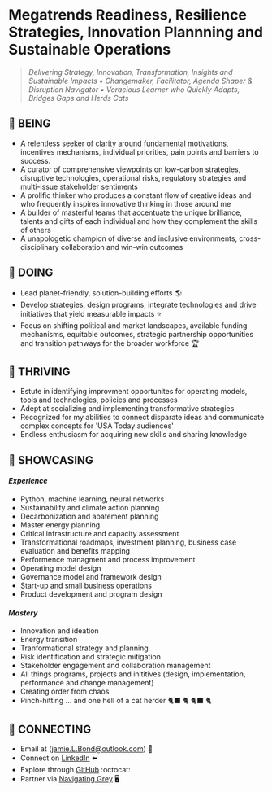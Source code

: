 #  Megatrends Readiness, Resilience Strategies, Innovation Plannning and Sustainable Operations
> _Delivering Strategy, Innovation, Transformation, Insights and Sustainable Impacts ▪️ Changemaker, Facilitator, Agenda Shaper & Disruption Navigator ▪️ Voracious Learner who Quickly Adapts, Bridges Gaps and Herds Cats_

## :small_red_triangle_down: BEING
* A relentless seeker of clarity around fundamental motivations, incentives mechanisms, individual priorities, pain points and barriers to success.
* A curator of comprehensive viewpoints on low-carbon strategies, disruptive technologies, operational risks, regulatory strategies and multi-issue stakeholder sentiments
* A prolific thinker who produces a constant flow of creative ideas and who frequently inspires innovative thinking in those around me
* A builder of masterful teams that accentuate the unique brilliance, talents and gifts of each individual and how they complement the skills of others
* A unapologetic champion of diverse and inclusive environments, cross-disciplinary collaboration and win-win outcomes

## :small_red_triangle_down: DOING
* Lead planet-friendly, solution-building efforts :earth_americas:
* Develop strategies, design programs, integrate technologies and drive initiatives that yield measurable impacts ⭐
* Focus on shifting political and market landscapes, available funding mechanisms, equitable outcomes, strategic partnership opportunities and transition pathways for the broader workforce 🏆

## :small_red_triangle_down: THRIVING
* Estute in identifying improvment opportunites for operating models, tools and technologies, policies and processes
* Adept at socializing and implementing transformative strategies
* Recognized for my abilities to connect disparate ideas and communicate complex concepts for 'USA Today audiences'
* Endless enthusiasm for acquiring new skills and sharing knowledge


## :small_red_triangle_down: SHOWCASING
#### _Experience_
* Python, machine learning, neural networks
* Sustainability and climate action planning
* Decarbonization and abatement planning
* Master energy planning
* Critical infrastructure and capacity assessment
* Transformational roadmaps, investment planning, business case evaluation and benefits mapping 
* Performence managment and process improvement
* Operating model design
* Governance model and framework design
* Start-up and small business operations
* Product development and program design

####  _Mastery_
* Innovation and ideation
* Energy transition
* Tranformational strategy and planning
* Risk identification and strategic mitigation
* Stakeholder engagement and collaboration management
* All things programs, projects and inititives (design, implementation, performance and change management)
* Creating order from chaos
* Pinch-hitting ... and one hell of a cat herder :black_cat: :cat2: :black_cat: :cat2:

## :small_red_triangle_down: CONNECTING
* Email at (jamie.L.Bond@outlook.com) :incoming_envelope: <br>
* Connect on [LinkedIn](http://www.linkedin.com/in/jamielbond) :arrow_left:<br>
* Explore through [GitHub](http://github.com/jbondAI) :octocat: <br>
* Partner via [Navigating Grey](http://www.navigating-grey.com) :desktop_computer: <br>


<!---
jbondAI/jbondAI is a ✨ special ✨ repository because its `README.md` (this file) appears on your GitHub profile.
You can click the Preview link to take a look at your changes.
--->
